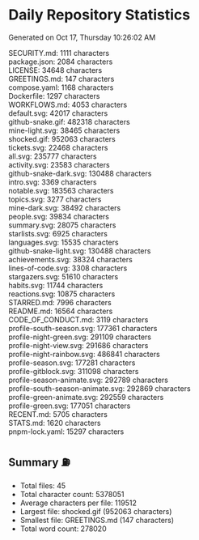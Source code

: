 # Daily Repository Statistics 
Generated on Oct 17, Thursday 10:26:02 AM  

SECURITY.md: 1111 characters  
package.json: 2084 characters  
LICENSE: 34648 characters  
GREETINGS.md: 147 characters  
compose.yaml: 1168 characters  
Dockerfile: 1297 characters  
WORKFLOWS.md: 4053 characters  
default.svg: 42017 characters  
github-snake.gif: 482318 characters  
mine-light.svg: 38465 characters  
shocked.gif: 952063 characters  
tickets.svg: 22468 characters  
all.svg: 235777 characters  
activity.svg: 23583 characters  
github-snake-dark.svg: 130488 characters  
intro.svg: 3369 characters  
notable.svg: 183563 characters  
topics.svg: 3277 characters  
mine-dark.svg: 38492 characters  
people.svg: 39834 characters  
summary.svg: 28075 characters  
starlists.svg: 6925 characters  
languages.svg: 15535 characters  
github-snake-light.svg: 130488 characters  
achievements.svg: 38324 characters  
lines-of-code.svg: 3308 characters  
stargazers.svg: 51610 characters  
habits.svg: 11744 characters  
reactions.svg: 10875 characters  
STARRED.md: 7996 characters  
README.md: 16564 characters  
CODE_OF_CONDUCT.md: 3119 characters  
profile-south-season.svg: 177361 characters  
profile-night-green.svg: 291109 characters  
profile-night-view.svg: 291686 characters  
profile-night-rainbow.svg: 486841 characters  
profile-season.svg: 177281 characters  
profile-gitblock.svg: 311098 characters  
profile-season-animate.svg: 292789 characters  
profile-south-season-animate.svg: 292869 characters  
profile-green-animate.svg: 292559 characters  
profile-green.svg: 177051 characters  
RECENT.md: 5705 characters  
STATS.md: 1620 characters  
pnpm-lock.yaml: 15297 characters  

## Summary ⛽  
- Total files: 45  
- Total character count: 5378051  
- Average characters per file: 119512  
- Largest file: shocked.gif (952063 characters)  
- Smallest file: GREETINGS.md (147 characters)  
- Total word count: 278020  
